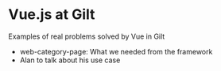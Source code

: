 # Vue.js at Gilt

Examples of real problems solved by Vue in Gilt

- web-category-page: What we needed from the framework
- Alan to talk about his use case